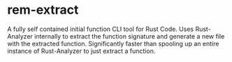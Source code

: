 # rem-extract

A fully self contained initial function CLI tool for Rust Code.
Uses Rust-Analyzer internally to extract the function signature and generate a
new file with the extracted function. Significantly faster than spooling up an
entire instance of Rust-Analyzer to just extract a function.
